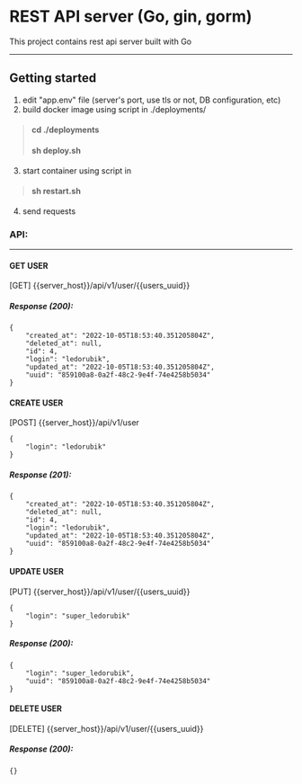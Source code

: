 # REST API server (Go, gin, gorm) 

This project contains rest api server built with Go

---
## Getting started
1. edit "app.env" file (server's port, use tls or not, DB configuration, etc)
2. build docker image using script in ./deployments/
> #### cd ./deployments
> #### sh deploy.sh
3. start container using script in
> #### sh restart.sh
4. send requests

### API:

---

#### GET USER
[GET] {{server_host}}/api/v1/user/{{users_uuid}}

##### Response (200):
```
{
    "created_at": "2022-10-05T18:53:40.351205804Z",
    "deleted_at": null,
    "id": 4,
    "login": "ledorubik",
    "updated_at": "2022-10-05T18:53:40.351205804Z",
    "uuid": "859100a8-0a2f-48c2-9e4f-74e4258b5034"
}
```

#### CREATE USER
[POST] {{server_host}}/api/v1/user
```
{
    "login": "ledorubik"
}
```

##### Response (201):
```
{
    "created_at": "2022-10-05T18:53:40.351205804Z",
    "deleted_at": null,
    "id": 4,
    "login": "ledorubik",
    "updated_at": "2022-10-05T18:53:40.351205804Z",
    "uuid": "859100a8-0a2f-48c2-9e4f-74e4258b5034"
}
```

#### UPDATE USER
[PUT] {{server_host}}/api/v1/user/{{users_uuid}}
```
{
    "login": "super_ledorubik"
}
```

##### Response (200):
```
{
    "login": "super_ledorubik",
    "uuid": "859100a8-0a2f-48c2-9e4f-74e4258b5034"
}
```

#### DELETE USER
[DELETE] {{server_host}}/api/v1/user/{{users_uuid}}
##### Response (200):
```
{}
```